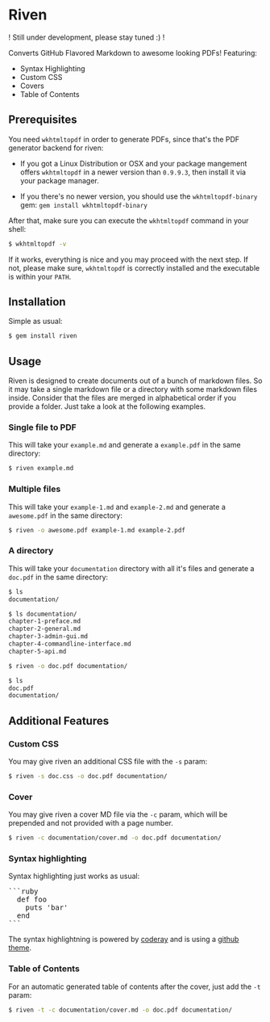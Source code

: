 # Riven

! Still under development, please stay tuned :) !

Converts GitHub Flavored Markdown to awesome looking PDFs! Featuring:

- Syntax Highlighting
- Custom CSS
- Covers
- Table of Contents


## Prerequisites

You need `wkhtmltopdf` in order to generate PDFs, since that's the PDF generator backend for riven:

- If you got a Linux Distribution or OSX and your package mangement offers `wkhtmltopdf` in a newer version than `0.9.9.3`, then install it via your package manager.

- If you there's no newer version, you should use the `wkhtmltopdf-binary` gem: `gem install wkhtmltopdf-binary`

After that, make sure you can execute the `wkhtmltopdf` command in your shell:

```bash
$ wkhtmltopdf -v
```

If it works, everything is nice and you may proceed with the next step. If not, please make sure, `wkhtmltopdf` is correctly installed and the executable is within your `PATH`.


## Installation

Simple as usual:

```bash
$ gem install riven
```


## Usage

Riven is designed to create documents out of a bunch of markdown files. So it may take a single markdown file or a directory with some markdown files inside. Consider that the files are merged in alphabetical order if you provide a folder. Just take a look at the following examples.


### Single file to PDF

This will take your `example.md` and generate a `example.pdf` in the same directory:

```bash
$ riven example.md
```


### Multiple files

This will take your `example-1.md` and `example-2.md` and generate a `awesome.pdf` in the same directory:

```bash
$ riven -o awesome.pdf example-1.md example-2.pdf
```


### A directory

This will take your `documentation` directory with all it's files and generate a `doc.pdf` in the same directory:

```bash
$ ls
documentation/

$ ls documentation/
chapter-1-preface.md
chapter-2-general.md
chapter-3-admin-gui.md
chapter-4-commandline-interface.md
chapter-5-api.md

$ riven -o doc.pdf documentation/

$ ls
doc.pdf
documentation/
```


## Additional Features

### Custom CSS

You may give riven an additional CSS file with the `-s` param:

```bash
$ riven -s doc.css -o doc.pdf documentation/
```


### Cover

You may give riven a cover MD file via the `-c` param, which will be prepended and not provided with a page number.

```bash
$ riven -c documentation/cover.md -o doc.pdf documentation/
```


### Syntax highlighting

Syntax highlighting just works as usual:

<pre lang="no-highlight">
```ruby
  def foo
    puts 'bar'
  end
```
</pre>

The syntax highlightning is powered by [coderay](https://github.com/rubychan/coderay) and is using a [github theme](https://github.com/pie4dan/CodeRay-GitHub-Theme).


### Table of Contents

For an automatic generated table of contents after the cover, just add the `-t` param:

```bash
$ riven -t -c documentation/cover.md -o doc.pdf documentation/
```